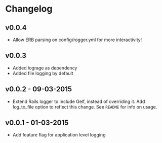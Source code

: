 # Changelog

## v0.0.4
- Allow ERB parsing on config/rogger.yml for more interactivity!

## v0.0.3
- Added lograge as dependency
- Added file logging by default

## v0.0.2 - 09-03-2015
- Extend Rails logger to include Gelf, instead of overriding it. Add log_to_file option to reflect this change. See `README` for info on usage.

## v0.0.1 - 01-03-2015
- Add feature flag for application level logging

